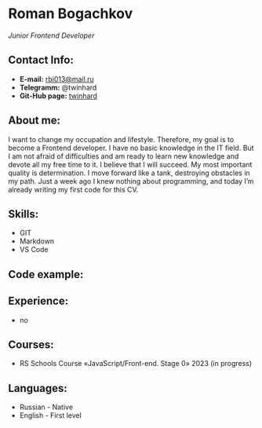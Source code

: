 # Roman Bogachkov
 _Junior Frontend Developer_
## Contact Info:
- **E-mail:**  rbi013@mail.ru
- **Telegramm:**  @twinhard
- **Git-Hub page:**  [twinhard](https://github.com/twinhard) 
## About me:
I want to change my occupation and lifestyle. Therefore, my goal is to become a Frontend developer. I have no basic knowledge in the IT field. But I am not afraid of difficulties and am ready to learn new knowledge and devote all my free time to it. I believe that I will succeed. My most important quality is determination. I move forward like a tank, destroying obstacles in my path. Just a week ago I knew nothing about programming, and today I’m already writing my first code for this CV.
## Skills:
- GIT
- Markdown
- VS Code
## Code example:

## Experience:
- no
## Courses:
- RS Schools Course «JavaScript/Front-end. Stage 0» 2023 (in progress)
## Languages:
- Russian - Native
- English - First level